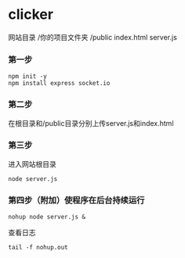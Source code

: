 # clicker
网站目录
/你的项目文件夹
    /public
        index.html
    server.js

### 第一步
```
npm init -y
npm install express socket.io
```
### 第二步
在根目录和/public目录分别上传server.js和index.html

### 第三步
进入网站根目录
```
node server.js
```

### 第四步（附加）使程序在后台持续运行
```
nohup node server.js &
```
查看日志

```
tail -f nohup.out
```
